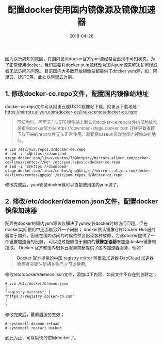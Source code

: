 ﻿---
title: 配置docker使用国内镜像源及镜像加速器
date: 2018-04-26
categories: 
 - Linux
 - Docker

tags: 
 - docker
 - 镜像源

---

因为众所周知的原因，在国内访问docker官方yum源经常会出现不可知状态，为了正常使用docker，我们需要将docker yum源修改为国内yum源来解决访问慢或者无法访问的问题。
目前国内大多数开放镜像站都提供了docker yum源，如：阿里云、USTC等，此处以阿里云为例。


**1. 修改docker-ce.repo文件，配置国内镜像站地址**
------
docker-ce.repo文件可从阿里云或USTC镜像站下载，阿里云下载地址：https://mirrors.aliyun.com/docker-ce/linux/centos/docker-ce.repo
>不知为何，阿里云与USTC镜像站上默认的docker-ce.repo文件内部地址均是指向docker官方站https://download-stage.docker.com 这样导致直接下载下来的repo文件无法正常使用，需要将baseurl修改为国内镜像站的地址。
```shell
# vim /etc/yum.repos.d/docker-ce.repo
# sed -i 's@https://download-stage.docker.com/linux/centos/7/@https://mirrors.aliyun.com/docker-ce/linux/centos/7/@g' /etc/yum.repos.d/docker-ce.repo
# sed -i 's@https://download-stage.docker.com/linux/centos/gpg@https://mirrors.aliyun.com/docker-ce/linux/centos/gpg@g' /etc/yum.repos.d/docker-ce.repo
```
修改完成后，yum安装docker就可以直接使用国内yum源了。

<!-- more -->

**2. 修改/etc/docker/daemon.json文件，配置docker镜像加速器**
------
配置完docker的国内yum源仅仅解决了yum安装docker时的访问问题，但在docker实际使用中还面临另外一个问题；
docker默认镜像仓库Docker Hub服务器位于国外，因此在国内访问的时候依然会出现各种故障，为此docker提供了一个镜像加速器的设置，
可以通过配置位于国内的**镜像加速器**来加速docker镜像的拉取。
Docker 官方和国内很多云服务商都提供了国内加速器服务，例如：
> [Docker 官方提供的中国 registry mirror][1]
[阿里云加速器][2]
[DaoCloud 加速器][3]
后两者需要注册相关账号才可以使用。

修改/etc/docker/daemon.json文件，添加以下内容，如此文件不存在则创建之；
```shell
# vim /etc/docker/daemon.json
{
"registry-mirrors": [
"https://registry.docker-cn.com"
]
}
```
修改完成后，需重启服务生效；
```shell
# systemctl daemon-reload
# systemctl restart docker
```
到此为止，可以愉快的使用docker了。

  [1]: https://docs.docker.com/registry/recipes/mirror/#use-case-the-china-registry-mirror
  [2]: https://cr.console.aliyun.com/#/accelerator
  [3]: https://www.daocloud.io/mirror#accelerator-doc
